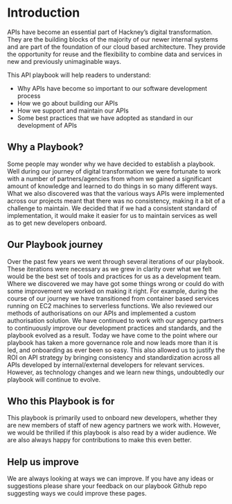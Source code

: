 # Introduction
APIs have become an essential part of Hackney’s digital transformation.  They are the building blocks of the majority of our newer internal systems and are part of the foundation of our cloud based architecture.  They provide the opportunity for reuse and the flexibility to combine data and services in new and previously unimaginable ways.

This API playbook will help readers to understand:
* Why APIs have become so important to our software development process
* How we go about building our APIs
* How we support and maintain our APIs
* Some best practices that we have adopted as standard in our development of APIs

## Why a Playbook?
Some people may wonder why we have decided to establish a playbook.  Well during our journey of digital transformation we were fortunate to work with a number of partners/agencies from whom we gained a significant amount of knowledge and learned to do things in so many different ways.  What we also discovered was that the various ways APIs were implemented across our projects meant that there was no consistency, making it a bit of a challenge to maintain.  We decided that if we had a consistent standard of implementation, it would make it easier for us to maintain services as well as to get new developers onboard.

## Our Playbook journey
Over the past few years we went through several iterations of our playbook.  These iterations were necessary as we grew in clarity over what we felt would be the best set of tools and practices for us as a development team.  Where we discovered we may have got some things wrong or could do with some improvement we worked on making it right.  For example, during the course of our journey we have transitioned from container based services running on EC2 machines to serverless functions.  We also reviewed our methods of authorisations on our APIs and implemented a custom authorisation solution.  We have continued to work with our agency partners to continuously improve our development practices and standards, and the playbook evolved as a result.  Today we have come to the point where our playbook has taken a more governance role and now leads more than it is led, and onboarding as ever been so easy. This also allowed us to justify the ROI on API strategy by bringing consistency and standardization across all APIs developed by internal/external developers for relevant services.  However, as technology changes and we learn new things, undoubtedly our playbook will continue to evolve.

## Who this Playbook is for
This playbook is primarily used to onboard new developers, whether they are new members of staff of new agency partners we work with.  However, we would be thrilled if this playbook is also read by a wider audience.  We are also always happy for contributions to make this even better.

## Help us improve
We are always looking at ways we can improve. If you have any ideas or suggestions please share your feedback on our playbook Github repo suggesting ways we could improve these pages.